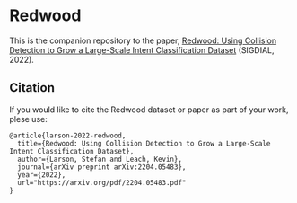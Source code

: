 # Redwood

This is the companion repository to the paper,
[Redwood: Using Collision Detection to Grow a Large-Scale Intent Classification Dataset](https://arxiv.org/pdf/2204.05483.pdf) (SIGDIAL, 2022).

## Citation

If you would like to cite the Redwood dataset or paper as part of your work, plese use:

```
@article{larson-2022-redwood,
  title={Redwood: Using Collision Detection to Grow a Large-Scale Intent Classification Dataset},
  author={Larson, Stefan and Leach, Kevin},
  journal={arXiv preprint arXiv:2204.05483},
  year={2022},
  url="https://arxiv.org/pdf/2204.05483.pdf"
}
```
